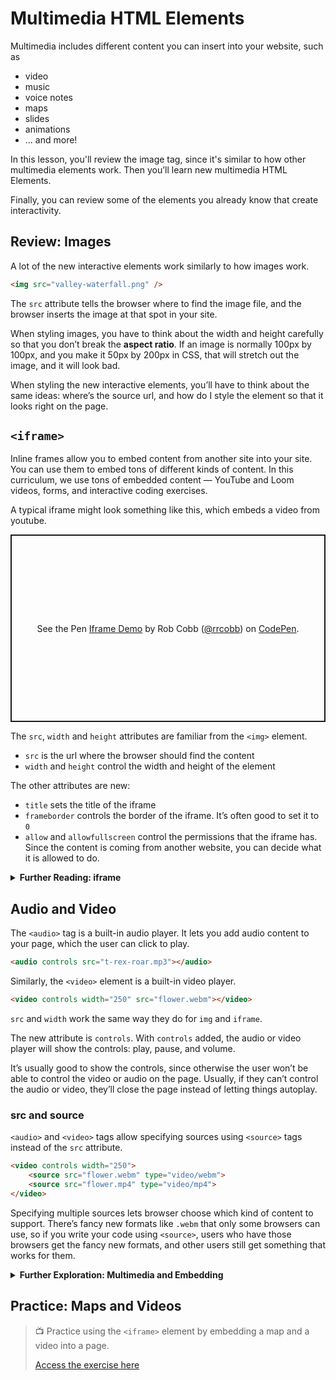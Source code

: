 # Multimedia HTML Elements

Multimedia includes different content you can insert into your website, such as

- video
- music
- voice notes
- maps
- slides
- animations
- ... and more!

In this lesson, you'll review the image tag, since it's similar to how other multimedia elements work. Then you’ll learn new multimedia HTML Elements.

Finally, you can review some of the elements you already know that create interactivity.

## Review: Images

A lot of the new interactive elements work similarly to how images work.

```html
<img src="valley-waterfall.png" />
```

The `src` attribute tells the browser where to find the image file, and the browser inserts the image at that spot in your site.

When styling images, you have to think about the width and height carefully so that you don’t break the **aspect ratio**. If an image is normally 100px by 100px, and you make it 50px by 200px in CSS, that will stretch out the image, and it will look bad.

When styling the new interactive elements, you’ll have to think about the same ideas: where’s the source url, and how do I style the element so that it looks right on the page.

## `<iframe>`

Inline frames allow you to embed content from another site into your site. You can use them to embed tons of different kinds of content. In this curriculum, we use tons of embedded content — YouTube and Loom videos, forms, and interactive coding exercises.

A typical iframe might look something like this, which embeds a video from youtube.

<p class="codepen" data-height="300" data-default-tab="html,result" data-slug-hash="vYRZYYr" data-user="rrcobb" style="height: 300px; box-sizing: border-box; display: flex; align-items: center; justify-content: center; border: 2px solid; margin: 1em 0; padding: 1em;">
  <span>See the Pen <a href="https://codepen.io/rrcobb/pen/vYRZYYr">
  Iframe Demo</a> by Rob Cobb (<a href="https://codepen.io/rrcobb">@rrcobb</a>)
  on <a href="https://codepen.io">CodePen</a>.</span>
</p>
<script async src="https://cpwebassets.codepen.io/assets/embed/ei.js"></script>

The `src`, `width` and `height` attributes are familiar from the `<img>` element.

- `src` is the url where the browser should find the content
- `width` and `height` control the width and height of the element

The other attributes are new:

- `title` sets the title of the iframe
- `frameborder` controls the border of the iframe. It’s often good to set it to `0`
- `allow` and `allowfullscreen` control the permissions that the iframe has. Since the content is coming from another website, you can decide what it is allowed to do.

<details>
<summary><strong>Further Reading: iframe</strong></summary>

- See the [full documentation for iframe elements on MDN](https://developer.mozilla.org/en-US/docs/Web/HTML/Element/iframe)
- Check out the [page on embedding technologies](https://developer.mozilla.org/en-US/docs/Learn/HTML/Multimedia_and_embedding/Other_embedding_technologies).
- You can also [read more about iframe’s allow attribute on MDN](https://developer.mozilla.org/en-US/docs/Web/HTTP/Feature_Policy/Using_Feature_Policy#the_iframe_allow_attribute).

</details>

## Audio and Video

The `<audio>` tag is a built-in audio player. It lets you add audio content to your page, which the user can click to play.

```html
<audio controls src="t-rex-roar.mp3"></audio>
```

Similarly, the `<video>` element is a built-in video player.

```html
<video controls width="250" src="flower.webm"></video>
```

`src` and `width` work the same way they do for `img` and `iframe`.

The new attribute is `controls`. With `controls` added, the audio or video player will show the controls: play, pause, and volume.

It’s usually good to show the controls, since otherwise the user won’t be able to control the video or audio on the page. Usually, if they can’t control the audio or video, they’ll close the page instead of letting things autoplay.

### src and source

`<audio>` and `<video>` tags allow specifying sources using `<source>` tags instead of the `src` attribute.

```html
<video controls width="250">
    <source src="flower.webm" type="video/webm">
    <source src="flower.mp4" type="video/mp4">
</video>
```

Specifying multiple sources lets browser choose which kind of content to support. There’s fancy new formats like `.webm` that only some browsers can use, so if you write your code using `<source>`, users who have those browsers get the fancy new formats, and other users still get something that works for them.

<details>
<summary><strong>Further Exploration: Multimedia and Embedding</strong></summary>

For more, check out

- [The MDN page on Video and Audio content](https://developer.mozilla.org/en-US/docs/Learn/HTML/Multimedia_and_embedding/Video_and_audio_content)
- [The video tag page on MDN](https://developer.mozilla.org/en-US/docs/Web/HTML/Element/video)
- [The audio tag page on MDN](https://developer.mozilla.org/en-US/docs/Web/HTML/Element/audio).
- [The MDN guide on Multimedia and Embedding](https://developer.mozilla.org/en-US/docs/Learn/HTML/Multimedia_and_embedding) covers many ideas related to this lesson in more detail.
- [The HTML Canvas element](https://developer.mozilla.org/en-US/docs/Web/API/Canvas_API) is used for programmatically drawn content.

</details>

## Practice: Maps and Videos

> 📺 Practice using the `<iframe>` element by embedding a map and a video into a page.
>
> [Access the exercise here](https://replit.com/team/web-foundations-july-2022/Add-Embedded-Videos-and-Maps)